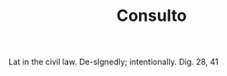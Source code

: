 ---
title: Consulto
letter: C
permalink: "/definitions/bld-consulto.html"
body: Lat in the civil law. De-slgnedly; intentionally. Dig. 28, 41
published_at: '2018-07-07'
source: Black's Law Dictionary 2nd Ed (1910)
layout: post
---